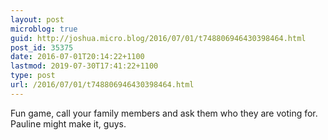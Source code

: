 ```yaml
---
layout: post
microblog: true
guid: http://joshua.micro.blog/2016/07/01/t748806946430398464.html
post_id: 35375
date: 2016-07-01T20:14:22+1100
lastmod: 2019-07-30T17:41:22+1100
type: post
url: /2016/07/01/t748806946430398464.html
---
```

Fun game, call your family members and ask them who they are voting for. Pauline might make it, guys.
